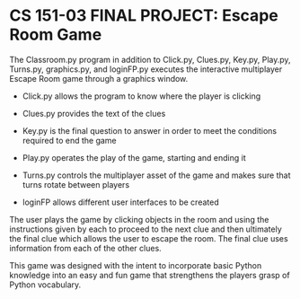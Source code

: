 # CS 151-03 FINAL PROJECT: Escape Room Game


The Classroom.py program in addition to Click.py, Clues.py, Key.py, Play.py, Turns.py, graphics.py, and loginFP.py executes the interactive multiplayer Escape Room game through a graphics window.

- Click.py allows the program to know where the player is clicking 

- Clues.py provides the text of the clues 

- Key.py is the final question to answer in order to meet the conditions required to end the game

- Play.py operates the play of the game, starting and ending it

- Turns.py controls the multiplayer asset of the game and makes sure that turns rotate between players

- loginFP allows different user interfaces to be created

The user plays the game by clicking objects in the room and using the instructions given by each to proceed to the next clue and then ultimately the final clue which allows the user to escape the room. The final clue uses information from each of the other clues. 

This game was designed with the intent to incorporate basic Python knowledge into an easy and fun game that strengthens the players grasp of Python vocabulary. 
